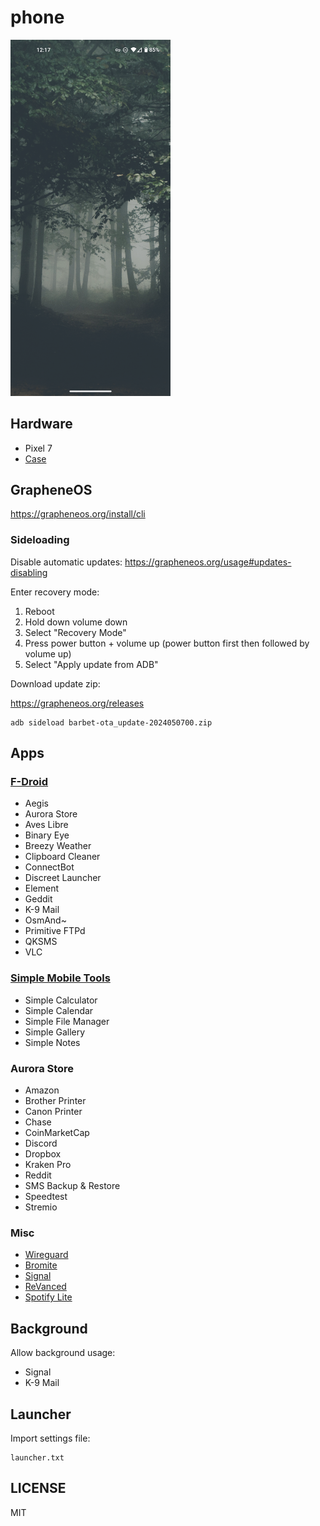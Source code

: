 # phone

<img src="fetch/1.png" width="256">

## Hardware

* Pixel 7
* [Case](https://www.amazon.com/dp/B09YMTV7M2)

## GrapheneOS

https://grapheneos.org/install/cli

### Sideloading

<!-- https://grapheneos.org/usage#updates-sideloading -->

Disable automatic updates: https://grapheneos.org/usage#updates-disabling

Enter recovery mode:

1. Reboot
2. Hold down volume down
3. Select "Recovery Mode"
4. Press power button + volume up (power button first then followed by volume up)
5. Select "Apply update from ADB"

Download update zip:

https://grapheneos.org/releases

```
adb sideload barbet-ota_update-2024050700.zip
```

## Apps

### [F-Droid](https://f-droid.org/en/)

* Aegis
* Aurora Store
* Aves Libre
* Binary Eye
* Breezy Weather
* Clipboard Cleaner
* ConnectBot
* Discreet Launcher
* Element
* Geddit
* K-9 Mail
* OsmAnd~
* Primitive FTPd
* QKSMS
* VLC

### [Simple Mobile Tools](https://github.com/SimpleMobileTools)

* Simple Calculator
* Simple Calendar
* Simple File Manager
* Simple Gallery
* Simple Notes

### Aurora Store

* Amazon
* Brother Printer
* Canon Printer
* Chase
* CoinMarketCap
* Discord
* Dropbox
* Kraken Pro
* Reddit
* SMS Backup & Restore
* Speedtest
* Stremio

### Misc

* [Wireguard](https://www.wireguard.com/)
* [Bromite](https://github.com/bromite/bromite/releases/tag/98.0.4758.108)
* [Signal](https://signal.org/android/apk/)
* [ReVanced](https://github.com/revanced/revanced-manager)
* [Spotify Lite](https://github.com/Team-xManager/xManager)

## Background

Allow background usage:

* Signal
* K-9 Mail

## Launcher

Import settings file:

```
launcher.txt
```

## LICENSE

MIT
